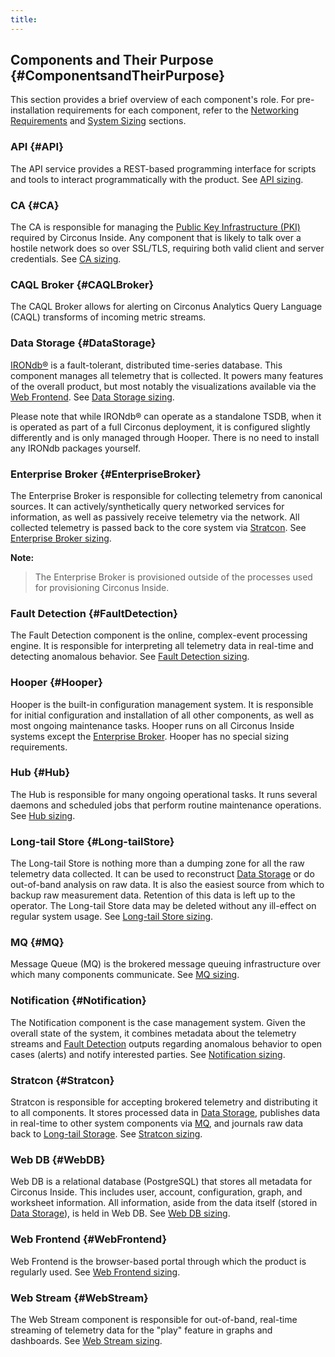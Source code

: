 ```yaml
---
title:
---
```


## Components and Their Purpose {#ComponentsandTheirPurpose}
This section provides a brief overview of each component's role. For pre-installation requirements for each component, refer to the [Networking Requirements](/Networking.md) and [System Sizing](/InstallSizing.md) sections.


### API {#API}
The API service provides a REST-based programming interface for scripts and tools to interact programmatically with the product. See [API sizing](/InstallSizing.md#APIsizing).


### CA {#CA}
The CA is responsible for managing the [Public Key Infrastructure (PKI)](/InstallConcepts.md#PublicKeyInfrastructurePKI) required by Circonus Inside. Any component that is likely to talk over a hostile network does so over SSL/TLS, requiring both valid client and server credentials. See [CA sizing](/InstallSizing.md#CAsizing).


### CAQL Broker {#CAQLBroker}
The CAQL Broker allows for alerting on Circonus Analytics Query Language (CAQL) transforms of incoming metric streams.


### Data Storage {#DataStorage}
[IRONdb&reg;](https://login.circonus.com/resources/docs/irondb/) is a
fault-tolerant, distributed time-series database.  This component manages all
telemetry that is collected.  It powers many features of the overall product,
but most notably the visualizations available via the [Web
Frontend](/Components.md#WebFrontend). See [Data Storage
sizing](/InstallSizing.md#DataStoragesizing).

Please note that while IRONdb&reg; can operate as a standalone TSDB, when it is
operated as part of a full Circonus deployment, it is configured slightly
differently and is only managed through Hooper. There is no need to install any
IRONdb packages yourself.


### Enterprise Broker {#EnterpriseBroker}
The Enterprise Broker is responsible for collecting telemetry from canonical sources. It can actively/synthetically query networked services for information, as well as passively receive telemetry via the network.  All collected telemetry is passed back to the core system via [Stratcon](/Components.md#Stratcon). See [Enterprise Broker sizing](/InstallSizing.md#EnterpriseBrokersizing).

**Note:**
> The Enterprise Broker is provisioned outside of the processes used for provisioning Circonus Inside.


### Fault Detection {#FaultDetection}
The Fault Detection component is the online, complex-event processing engine. It is responsible for interpreting all telemetry data in real-time and detecting  anomalous behavior. See [Fault Detection sizing](/InstallSizing.md#FaultDetectionsizing).


### Hooper {#Hooper}
Hooper is the built-in configuration management system.  It is responsible for initial configuration and installation of all other components, as well as most ongoing maintenance tasks.  Hooper runs on all Circonus Inside systems except the [Enterprise Broker](/Components.md#EnterpriseBroker). Hooper has no special sizing requirements.


### Hub {#Hub}
The Hub is responsible for many ongoing operational tasks.  It runs several daemons and scheduled jobs that perform routine maintenance operations. See [Hub sizing](/InstallSizing.md#Hubsizing).


### Long-tail Store {#Long-tailStore}
The Long-tail Store is nothing more than a dumping zone for all the raw telemetry data collected.  It can be used to reconstruct [Data Storage](/Components.md#DataStorage) or do out-of-band analysis on raw data. It is also the easiest source from which to backup raw measurement data. Retention of this data is left up to the operator. The Long-tail Store data may be deleted without any ill-effect on regular system usage. See [Long-tail Store sizing](/InstallSizing.md#Long-tailStoresizing).


### MQ {#MQ}
Message Queue (MQ) is the brokered message queuing infrastructure over which many components communicate. See [MQ sizing](/InstallSizing.md#MQsizing).


### Notification {#Notification}
The Notification component is the case management system.  Given the overall state of the system, it combines metadata about the telemetry streams and [Fault Detection](/Components.md#FaultDetection) outputs regarding anomalous behavior to open cases (alerts) and notify interested parties. See [Notification sizing](/InstallSizing.md#Notificationsizing).


### Stratcon {#Stratcon}
Stratcon is responsible for accepting brokered telemetry and distributing it to all components.  It stores processed data in [Data Storage](/Components.md#DataStorage), publishes data in real-time to other system components via [MQ](/Components.md#MQ), and journals raw data back to [Long-tail Storage](/Components.md#Long-tailStore). See [Stratcon sizing](/InstallSizing.md#Stratconsizing).


### Web DB {#WebDB}
Web DB is a relational database (PostgreSQL) that stores all metadata for Circonus Inside.  This includes user, account, configuration, graph, and worksheet information.  All information, aside from the data itself (stored in [Data Storage](/Components.md#DataStorage)), is held in Web DB. See [Web DB sizing](/InstallSizing.md#WebDBsizing).


### Web Frontend {#WebFrontend}
Web Frontend is the browser-based portal through which the product is regularly used. See [Web Frontend sizing](/InstallSizing.md#WebFrontendsizing).


### Web Stream {#WebStream}
The Web Stream component is responsible for out-of-band, real-time streaming of telemetry data for the "play" feature in graphs and dashboards. See [Web Stream sizing](/InstallSizing.md#WebStreamsizing).
